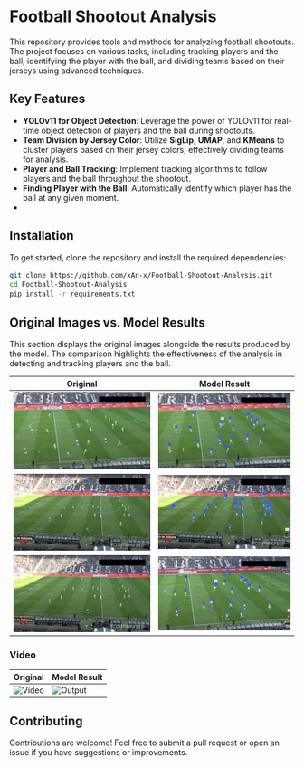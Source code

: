 # Football Shootout Analysis

This repository provides tools and methods for analyzing football shootouts. The project focuses on various tasks, including tracking players and the ball, identifying the player with the ball, and dividing teams based on their jerseys using advanced techniques.

## Key Features

- **YOLOv11 for Object Detection**: Leverage the power of YOLOv11 for real-time object detection of players and the ball during shootouts.
- **Team Division by Jersey Color**: Utilize __SigLip__, __UMAP__, and __KMeans__ to cluster players based on their jersey colors, effectively dividing teams for analysis.
- **Player and Ball Tracking**: Implement tracking algorithms to follow players and the ball throughout the shootout.
- **Finding Player with the Ball**: Automatically identify which player has the ball at any given moment.
- 


## Installation

To get started, clone the repository and install the required dependencies:

```bash
git clone https://github.com/xAn-x/Football-Shootout-Analysis.git
cd Football-Shootout-Analysis
pip install -r requirements.txt
```

## Original Images vs. Model Results

This section displays the original images alongside the results produced by the model. The comparison highlights the effectiveness of the analysis in detecting and tracking players and the ball.

| Original | Model Result |
|----------|--------------|
| <img src="test/image1.png" alt="Image 1" class="responsive-img"> | <img src="output/image1_output.png" alt="Model Output" class="responsive-img"> |
| <img src="test/image2.png" alt="Image 2" class="responsive-img"> | <img src="output/image2_output.png" alt="Model Output" class="responsive-img"> |
| <img src="test/image2.png" alt="Image 2" class="responsive-img"> | <img src="output/image3_output.png" alt="Model Output" class="responsive-img"> |

### Video

| Original | Model Result |
|----------|--------------|
| <img src="test/video.gif" alt="Video" class="responsive-img" style="width:550px"> | <img src="output/output.gif" alt="Output" class="responsive-img" style="width:550px;"> |

## Contributing

Contributions are welcome! Feel free to submit a pull request or open an issue if you have suggestions or improvements.
